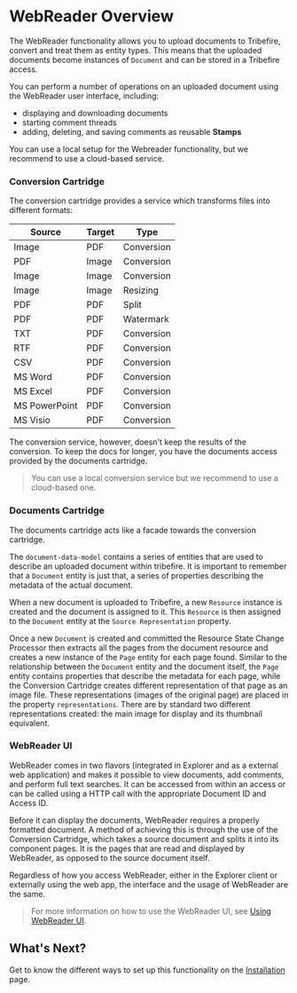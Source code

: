 # WebReader Overview

The WebReader functionality allows you to upload documents to Tribefire, convert and treat them as entity types. This means that the uploaded documents become instances of `Document` and can be stored in a Tribefire access.
<!--
> For more information about tribefire accesses, see [Access](asset://tribefire.cortex.documentation:concepts-doc/features/data-integration/access.md).-->

You can perform a number of operations on an uploaded document using the WebReader user interface, including:

* displaying and downloading documents
* starting comment threads
* adding, deleting, and saving comments as reusable **Stamps**

You can use a local setup for the Webreader functionality, but we recommend to use a cloud-based service.

### Conversion Cartridge

The conversion cartridge provides a service which transforms files into different formats:

| Source         | Target    | Type       |
| -------------  | ----      | -----      |
| Image          | PDF       | Conversion |
| PDF            | Image     | Conversion |
| Image          | Image     | Conversion |
| Image          | Image     | Resizing   |
| PDF            | PDF       | Split      |
| PDF            | PDF       | Watermark  |
| TXT            | PDF       | Conversion |
| RTF            | PDF       | Conversion |
| CSV            | PDF       | Conversion |
| MS Word        | PDF       | Conversion |
| MS Excel       | PDF       | Conversion |
| MS PowerPoint  | PDF       | Conversion |
| MS Visio       | PDF       | Conversion |

The conversion service, however, doesn't keep the results of the conversion. To keep the docs for longer, you have the documents access provided by the documents cartridge.

> You can use a local conversion service but we recommend to use a cloud-based one.

### Documents Cartridge

The documents cartridge acts like a facade towards the conversion cartridge.

The `document-data-model` contains a series of entities that are used to describe an uploaded document within tribefire. It is important to remember that a `Document` entity is just that, a series of properties describing the metadata of the actual document.

When a new document is uploaded to Tribefire, a new `Resource` instance is created and the document is assigned to it. This `Resource` is then assigned to the `Document` entity at the `Source Representation` property.

Once a new `Document` is created and committed the Resource State Change Processor then extracts all the pages from the document resource and creates a new instance of the `Page` entity for each page found. Similar to the relationship between the `Document` entity and the document itself, the `Page` entity contains properties that describe the metadata for each page, while the Conversion Cartridge creates different representation of that page as an image file. These representations (images of the original page) are placed in the property `representations`. There are by standard two different representations created: the main image for display and its thumbnail equivalent.

### WebReader UI

WebReader comes in two flavors (integrated in Explorer and as a external web application) and makes it possible to view documents, add comments, and perform full text searches. It can be accessed from within an access or can be called using a HTTP call with the appropriate Document ID and Access ID.

Before it can display the documents, WebReader requires a properly formatted document. A method of achieving this is through the use of the Conversion Cartridge, which takes a source document and splits it into its component pages. It is the pages that are read and displayed by WebReader, as opposed to the source document itself.

Regardless of how you access WebReader, either in the Explorer client or externally using the web app, the interface and the usage of WebReader are the same.

> For more information on how to use the WebReader UI, see [Using WebReader UI](using_webreader_ui.md).


## What's Next?

Get to know the different ways to set up this functionality on the [Installation](asset://tribefire.cortex.documentation:webreader-doc/installation.md) page.